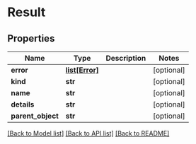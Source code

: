 # Result

## Properties
Name | Type | Description | Notes
------------ | ------------- | ------------- | -------------
**error** | [**list[Error]**](Error.md) |  | [optional] 
**kind** | **str** |  | [optional] 
**name** | **str** |  | [optional] 
**details** | **str** |  | [optional] 
**parent_object** | **str** |  | [optional] 

[[Back to Model list]](../README.md#documentation-for-models) [[Back to API list]](../README.md#documentation-for-api-endpoints) [[Back to README]](../README.md)

